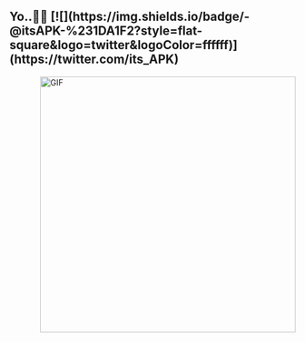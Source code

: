 <h2>
  <span>Yo..🤘🏼<span> 
  [![](https://img.shields.io/badge/-@itsAPK-%231DA1F2?style=flat-square&logo=twitter&logoColor=ffffff)](https://twitter.com/its_APK)
</h2>
<img align="right" alt="GIF" src="https://media.tenor.com/wyi8Ow2YP6UAAAAd/maja-aaya.gif" width=450 />
